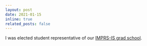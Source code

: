 ```yaml
---
layout: post
date: 2021-01-15
inline: true
related_posts: false
---
```


I was elected student representative of our [IMPRS-IS grad school](https://imprs.is.mpg.de/en).
